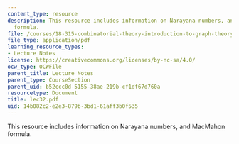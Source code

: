 ```yaml
---
content_type: resource
description: This resource includes information on Narayana numbers, and MacMahon
  formula.
file: /courses/18-315-combinatorial-theory-introduction-to-graph-theory-extremal-and-enumerative-combinatorics-spring-2005/14b082c2e2e3879b3bd161aff3b0f535_lec32.pdf
file_type: application/pdf
learning_resource_types:
- Lecture Notes
license: https://creativecommons.org/licenses/by-nc-sa/4.0/
ocw_type: OCWFile
parent_title: Lecture Notes
parent_type: CourseSection
parent_uid: b52ccc0d-5155-38ae-219b-cf1df67d760a
resourcetype: Document
title: lec32.pdf
uid: 14b082c2-e2e3-879b-3bd1-61aff3b0f535
---
```

This resource includes information on Narayana numbers, and MacMahon formula.